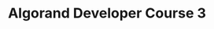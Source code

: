 ---
title: "Algorand Developer Course 3"
description: "Learn all you need to know about accounts on Algorand, what it consists of like keys and addresses, and the wallets and accounts.  By the end of this module, you will understand how mnemonics are generated in Algorand accounts, understood the various types of accounts on Algorand, and you will learn how to use goal CLI to create an account and import it into MyAlgo Wallet."
type: "tutorial"
category: "Algorand Protocol Course,Algorand Components,Algorand Wallet"
difficulty: "Intermediate"
summary: "Understanding and creating of accounts on Algorand using goal CLI"
file_path: ""
image: "https://assets-global.website-files.com/5e39e095596498a8b9624af1/5ffca6e3e0d8ad9231cc2af6_Portfolio-course---final.png"
link: "https://drive.google.com/file/d/1hW6KNfR_TwhYhIvHpNWxplTCXlj-bGbp/view"
status: "open"
---